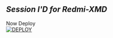 ## *Session I'D for Redmi-XMD*

Now Deploy
    <br>
<a href='https://dashboard.heroku.com/new?template=https://github.com/Black-Tappy/Redmi-XMD-PAIR-CODE)' target="_blank"><img alt='DEPLOY' src='https://img.shields.io/badge/-DEPLOY-black?style=for-the-badge&logo=heroku&logoColor=white'/>



